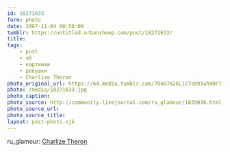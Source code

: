 ```yaml
---
id: 18271633
form: photo
date: 2007-11-04 00:50:00
tumblr: https://untitled.urbansheep.com/post/18271633/
title:
tags:
    - post
    - чб
    - картинки
    - девушки
    - Charlize Theron
photo_original_url: https://64.media.tumblr.com/78n67m26L1c7sb91uhXHr71h_500.jpg
photo: /media/18271633.jpg
photo_caption: 
photo_source: http://community.livejournal.com/ru_glamour/1835030.html
photo_source_url:
photo_source_title:
layout: post-photo.njk
---
```


<p>ru_glamour: <a href="http://community.livejournal.com/ru_glamour/1835030.html">Charlize Theron</a></p>
